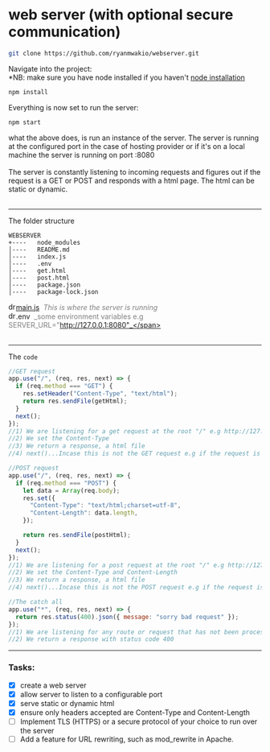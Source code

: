 # web server (with optional secure communication)

```bash
git clone https://github.com/ryanmwakio/webserver.git
```

Navigate into the project:<br/>
\*NB: make sure you have node installed if you haven't [node installation](https://nodejs.org/en/download/ "installation instructions")

```bash
npm install
```

Everything is now set to run the server:

```bash
npm start
```

what the above does, is run an instance of the server. The server is running at the configured port in the case of hosting provider or if it's on a local machine the server is running on port :8080<br/><br/>
The server is constantly listening to incoming requests and figures out if the request is a GET or POST and responds with a html page. The html can be static or dynamic.<br/><br/>

---

<span>The folder structure</span><br>

```
WEBSERVER
+----   node_modules
│----   README.md
│----   index.js
│----   .env
│----   get.html
│----   post.html
│----   package.json
│----   package-lock.json
```

<img src="https://img.icons8.com/fluency/48/000000/file.png" alt="drawing" width="15"/>[main.js](https://github.com/ryanmwakio/webserver/blob/master/index.js) <span style="color:grey">&nbsp;_This is where the server is running_</span><br/>
<img src="https://img.icons8.com/fluency/48/000000/file.png" alt="drawing" width="15"/>.env <span style="color:grey">&nbsp;_some environment variables e.g SERVER_URL="http://127.0.0.1:8080"_</span><br><br>

---

The `code`

```javascript
//GET request
app.use("/", (req, res, next) => {
  if (req.method === "GET") {
    res.setHeader("Content-Type", "text/html");
    return res.sendFile(getHtml);
  }
  next();
});
//1) We are listening for a get request at the root "/" e.g http://127.0.0.1:8080/
//2) We set the Content-Type
//3) We return a response, a html file
//4) next()...Incase this is not the GET request e.g if the request is a POST, then we funnel it to the next request middleware
```

```javascript
//POST request
app.use("/", (req, res, next) => {
  if (req.method === "POST") {
    let data = Array(req.body);
    res.set({
      "Content-Type": "text/html;charset=utf-8",
      "Content-Length": data.length,
    });

    return res.sendFile(postHtml);
  }
  next();
});
//1) We are listening for a post request at the root "/" e.g http://127.0.0.1:8080/
//2) We set the Content-Type and Content-Length
//3) We return a response, a html file
//4) next()...Incase this is not the POST request e.g if the request is a PUT/PATCH/DELETE, then we funnel it to the next request middleware
```

```javascript
//The catch all
app.use("*", (req, res, next) => {
  return res.status(400).json({ message: "sorry bad request" });
});
//1) We are listening for any route or request that has not been processed
//2) We return a response with status code 400
```

---

### Tasks:

- [x] create a web server
- [x] allow server to listen to a configurable port
- [x] serve static or dynamic html
- [x] ensure only headers accepted are Content-Type and Content-Length
- [ ] Implement TLS (HTTPS) or a secure protocol of your choice to run over the server
- [ ] Add a feature for URL rewriting, such as mod_rewrite in Apache.
